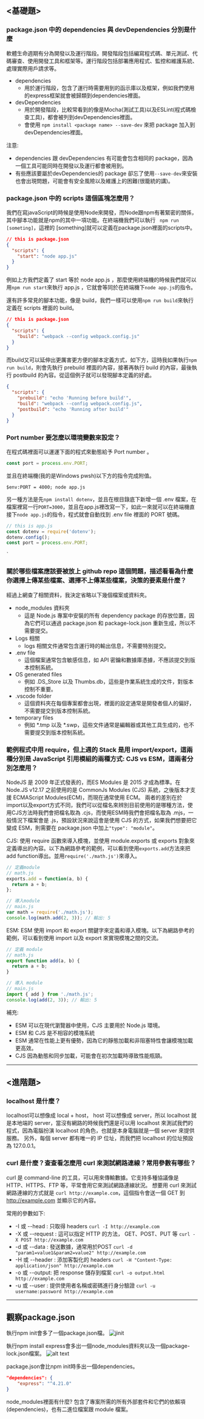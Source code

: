 ## <基礎題>
### package.json 中的 dependencies 與 devDependencies 分別是什麼

軟體生命週期有分為開發以及運行階段。開發階段包括編寫程式碼、單元測試、代碼審查、使用開發工具和框架等。運行階段包括部署應用程式、監控和維護系統、處理實際用戶請求等。

- dependencies
    - 用於運行階段，包含了運行時需要用到的函示庫以及框架，例如我們使用的express框架就會被歸類到dependencies裡面。
- devDependencies
    - 用於開發階段，比較常看到的像是Mocha(測試工具)以及ESLint(程式碼檢查工具)，都會被列到devDependencies裡面。
    - 會使用 ```npm install <package name> --save-dev``` 來把 package 加入到devDependencies裡面。

注意: 
- dependencies 跟 devDependencies 有可能會包含相同的 package，因為一個工具可能同時在開發以及運行都會被用到。
- 有些應該要屬於devDependencies的 package 卻忘了使用```--save-dev```來安裝也會出現問題，可能會有安全風險以及維護上的困難(很籠統的講)。

### package.json 中的 scripts 這個區塊怎麼用？

我們在寫javaScript的時候是使用Node來開發，而Node跟npm有著緊密的關係，其中腳本功能就是npm的其中一項功能。在終端機我們可以執行 ``` npm run [someting]```，這裡的 [something]就可以定義在package.json裡面的scripts中。

```json
// this is package.json
{
  "scripts": {
    "start": "node app.js"
  }
}

```

例如上方我們定義了 start 等於 node app.js ，那麼使用終端機的時候我們就可以用```npm run start```來執行 app.js ，它就會等同於在終端機下```node app.js```的指令。

還有許多常見的腳本功能，像是 build，我們一樣可以使用```npm run build```來執行定義在 scripts 裡面的 build。
```json
// this is package.json
{
  "scripts": {
    "build": "webpack --config webpack.config.js"
  }
}
```

而build又可以延伸出更厲害更方便的腳本定義方式，如下方，這時我如果執行```npm run build```，則會先執行 prebuild 裡面的內容，接著再執行 build 的內容，最後執行 postbuild 的內容。從這個例子就可以發現腳本定義的好處。
```json
{
  "scripts": {
    "prebuild": "echo 'Running before build'",
    "build": "webpack --config webpack.config.js",
    "postbuild": "echo 'Running after build'"
  }
}
```

### Port number 要怎麼以環境變數來設定？

在程式碼裡面可以運運下面的程式來動態給予 Port number 。
```js
const port = process.env.PORT;
```
並且在終端機(我的是Windows pwsh)以下方的指令完成附值。
```
$env:PORT = 4000; node app.js
```

另一種方法是先```npm install dotenv```，並且在根目錄底下新增一個 .env 檔案，在檔案裡寫一行```PORT=3000```，並且在app.js裡改寫一下，如此一來就可以在終端機直接下```node app.js```的指令，程式就會自動找到 .env file 裡面的 PORT 號碼。
```js
// this is app.js
const dotenv = require('dotenv');
dotenv.config();
const port = process.env.PORT;
```
ˋ
### 關於哪些檔案應該要被放上 github repo 這個問題，描述看看為什麼你選擇上傳某些檔案、選擇不上傳某些檔案，決策的要素是什麼？

經過上網查了相關資料，我決定省略以下幾個檔案或資料夾。

- node_modules 資料夾
    - 這是 Node.js 專案中安裝的所有 dependency package 的存放位置，因為它們可以通過 package.json 和 package-lock.json 重新生成，所以不需要提交。
- Logs 相關
    - logs 相關文件通常包含運行時的輸出信息，不需要特別提交。
- .env file
    - 這個檔案通常包含敏感信息，如 API 密鑰和數據庫憑據，不應該提交到版本控制系統。
- OS generated files
    - 例如 .DS_Store 以及 Thumbs.db，這些是作業系統生成的文件，對版本控制不重要。
- .vscode folder
    - 這個資料夾在每個專案都會出現，裡面的設定通常是開發者個人的偏好，不需要提交到版本控制系統。
- temporary files
    - 例如 *.tmp 以及 *.swp，這些文件通常是編輯器或其他工具生成的，也不需要提交到版本控制系統。

### 範例程式中用 require，但上週的 Stack 是用 import/export，這兩種分別是 JavaScript 引用模組的兩種方式: CJS vs ESM，這兩者分別怎麼用？

NodeJS 是 2009 年正式發表的，而ES Modules 是 2015 才成為標準。在 Node.JS v12.17 之前使用的是 CommonJs Modules (CJS) 系統，之後版本才支援 ECMAScript Modules(ECM)，而現在通常使用 ECM。
兩者的差別在於import以及export方式不同，我們可以從檔名來辨別目前使用的是哪種方法，使用CJS方法時我們會把檔名取為 .cjs，而使用ESM時我們會把檔名取為 .mjs，一般情況下檔案會是 .js，預設狀況來說這會是使用 CJS 的方式，如果我們想要把它變成 ESM，則需要在 package.json 中加上```"type": "module"```。

CJS: 使用 require 函數來導入模塊，並使用 module.exports 或 exports 對象來定義導出的內容。以下為網路參考的範例，可以看到使用```exports.add```方法來把add function導出。並用```require('./math.js')```來導入。

```js
// 定義module
// math.js
exports.add = function(a, b) {
  return a + b;
};

// 導入module
// main.js
var math = require('./math.js');
console.log(math.add(2, 3)); // 輸出: 5
```

ESM: ESM 使用 import 和 export 關鍵字來定義和導入模塊。以下為網路參考的範例，可以看到使用 import 以及 export 來實現模塊之間的交流。

```js
// 定義 module
// math.js
export function add(a, b) {
  return a + b;
}

// 導入 module
// main.js
import { add } from './math.js';
console.log(add(2, 3)); // 輸出: 5
```

補充:
- ESM 可以在現代瀏覽器中使用，CJS 主要用於 Node.js 環境。
- ESM 和 CJS 是不相容的模塊系統
- ESM 通常在性能上更有優勢，因為它的靜態加載和非阻塞特性會讓模塊加載更高效。
- CJS 因為動態和同步加載，可能會在初次加載時導致性能瓶頸。

---

## <進階題>

### localhost 是什麼？

localhost可以想像成 local + host， host 可以想像成 server，所以 localhost 就是本地端的 server，當沒有網路的時候我們還是可以用 localhost 來測試我們的程式，因為電腦扮演 localhost 的角色，也就是本身電腦就是一個 server 來提供服務。
另外，每個 server 都有唯一的 IP 位址，而我們把 localhost 的位址預設為 127.0.0.1。

### curl 是什麼？查查看怎麼用 curl 來測試網路連線？常用參數有哪些？

curl 是 command-line 的工具，可以用來傳輸數據。它支持多種協議像是HTTP、HTTPS、FTP 等，平常會用它來測試網路連線狀況。
想要用 curl 來測試網路連線的方式就是 ```curl http://example.com```，這個指令會送一個 GET 到 http://example.com 並顯示它的內容。

常用的參數如下:
- -I 或 --head : 只取得 headers
```curl -I http://example.com```
- -X 或 --request : 這可以指定 HTTP 的方法， GET、POST、PUT 等
```curl -X POST http://example.com```
- -d 或 --data : 發送數據，通常用於POST
```curl -d "param1=value1&param2=value2" http://example.com```
- -H 或 --header : 添加客製化的 headers
```curl -H "Content-Type: application/json" http://example.com```
- -o 或 --output: 把 response 儲存到檔案
```curl -o output.html http://example.com```
- -u 或 --user : 提供使用者名稱或密碼進行身分驗證
```curl -u username:password http://example.com```

---

## 觀察package.json

執行npm init會多了一個package.json檔。
![jinit](./assets/json_init.png)

執行npm install express會多出一個node_modules資料夾以及一個package-lock.json檔案。
![alt text](./assets/install_express.png)

package.json會比npm init時多出一個dependencies。

```json
"dependencies": {
    "express": "^4.21.0"
}
```

node_modules裡面有什麼?
包含了專案所需的所有外部套件和它們的依賴項(dependencies)，也有二進位檔案跟 module 檔案。
